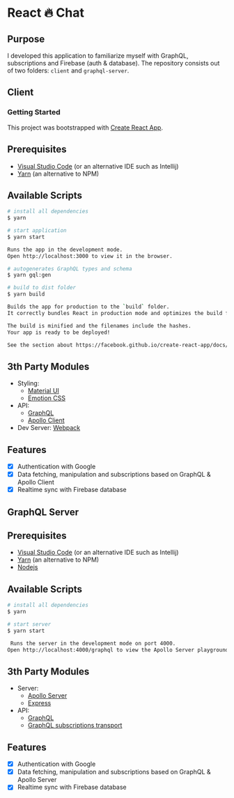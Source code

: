 # React 🔥 Chat

## Purpose

I developed this application to familiarize myself with GraphQL, subscriptions and Firebase (auth & database). The repository consists out of two folders: `client` and `graphql-server`.

## Client

### Getting Started

This project was bootstrapped with [Create React App](https://github.com/facebook/create-react-app).

## Prerequisites

- [Visual Studio Code](https://code.visualstudio.com/) (or an alternative IDE such as Intellij)
- [Yarn](https://yarnpkg.com/) (an alternative to NPM)

## Available Scripts

```bash
# install all dependencies
$ yarn

# start application
$ yarn start

Runs the app in the development mode.
Open http://localhost:3000 to view it in the browser.

# autogenerates GraphQL types and schema
$ yarn gql:gen

# build to dist folder
$ yarn build

Builds the app for production to the `build` folder.
It correctly bundles React in production mode and optimizes the build for the best performance.

The build is minified and the filenames include the hashes.
Your app is ready to be deployed!

See the section about https://facebook.github.io/create-react-app/docs/deployment for more information.

```

## 3th Party Modules

- Styling:
  - [Material UI](https://mui.com/)
  - [Emotion CSS](https://emotion.sh/docs/introduction)
- API:
  - [GraphQL](https://graphql.org/)
  - [Apollo Client](https://www.apollographql.com/docs/react/)
- Dev Server: [Webpack](https://webpack.js.org/)

## Features

- [x] Authentication with Google
- [x] Data fetching, manipulation and subscriptions based on GraphQL & Apollo Client
- [x] Realtime sync with Firebase database

## GraphQL Server

## Prerequisites

- [Visual Studio Code](https://code.visualstudio.com/) (or an alternative IDE such as Intellij)
- [Yarn](https://yarnpkg.com/) (an alternative to NPM)
- [Nodejs](https://nodejs.org/en/)

## Available Scripts

```bash
# install all dependencies
$ yarn

# start server
$ yarn start

 Runs the server in the development mode on port 4000.
Open http://localhost:4000/graphql to view the Apollo Server playground.

```

## 3th Party Modules

- Server:
  - [Apollo Server](https://www.apollographql.com/docs/apollo-server/)
  - [Express](https://expressjs.com/)
- API:
  - [GraphQL](https://graphql.org/)
  - [GraphQL subscriptions transport](https://github.com/apollographql/subscriptions-transport-ws)

## Features

- [x] Authentication with Google
- [x] Data fetching, manipulation and subscriptions based on GraphQL & Apollo Server
- [x] Realtime sync with Firebase database
